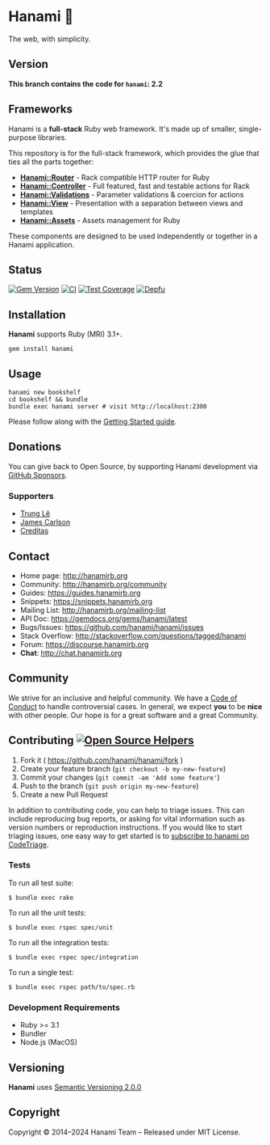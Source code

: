# Hanami :cherry_blossom:

The web, with simplicity.

## Version

**This branch contains the code for `hanami`: 2.2**

## Frameworks

Hanami is a **full-stack** Ruby web framework. It's made up of smaller, single-purpose libraries.

This repository is for the full-stack framework, which provides the glue that ties all the parts together:

* [**Hanami::Router**](https://github.com/hanami/router) - Rack compatible HTTP router for Ruby
* [**Hanami::Controller**](https://github.com/hanami/controller) - Full featured, fast and testable actions for Rack
* [**Hanami::Validations**](https://github.com/hanami/validations) - Parameter validations & coercion for actions
* [**Hanami::View**](https://github.com/hanami/view) - Presentation with a separation between views and templates
* [**Hanami::Assets**](https://github.com/hanami/assets) - Assets management for Ruby

These components are designed to be used independently or together in a Hanami application.

## Status

[![Gem Version](https://badge.fury.io/rb/hanami.svg)](https://badge.fury.io/rb/hanami)
[![CI](https://github.com/hanami/hanami/actions/workflows/ci.yml/badge.svg)](https://github.com/hanami/hanami/actions?query=workflow%3Aci+branch%3Amain)
[![Test Coverage](https://codecov.io/gh/hanami/hanami/branch/main/graph/badge.svg)](https://codecov.io/gh/hanami/hanami)
[![Depfu](https://badges.depfu.com/badges/ba000e0f69e6ef1c44cd3038caaa1841/overview.svg)](https://depfu.com/github/hanami/hanami?project=Bundler)

## Installation

__Hanami__ supports Ruby (MRI) 3.1+.

```shell
gem install hanami
```

## Usage

```shell
hanami new bookshelf
cd bookshelf && bundle
bundle exec hanami server # visit http://localhost:2300
```

Please follow along with the [Getting Started guide](https://guides.hanamirb.org/getting-started/).

## Donations

You can give back to Open Source, by supporting Hanami development via [GitHub Sponsors](https://github.com/sponsors/hanami).

### Supporters

  * [Trung Lê](https://github.com/runlevel5)
  * [James Carlson](https://github.com/jxxcarlson)
  * [Creditas](https://www.creditas.com.br/)

## Contact

* Home page: http://hanamirb.org
* Community: http://hanamirb.org/community
* Guides: https://guides.hanamirb.org
* Snippets: https://snippets.hanamirb.org
* Mailing List: http://hanamirb.org/mailing-list
* API Doc: https://gemdocs.org/gems/hanami/latest
* Bugs/Issues: https://github.com/hanami/hanami/issues
* Stack Overflow: http://stackoverflow.com/questions/tagged/hanami
* Forum: https://discourse.hanamirb.org
* **Chat**: http://chat.hanamirb.org

## Community

We strive for an inclusive and helpful community. We have a [Code of Conduct](http://hanamirb.org/community/#code-of-conduct) to handle controversial cases. In general, we expect **you** to be **nice** with other people. Our hope is for a great software and a great Community.

## Contributing [![Open Source Helpers](https://www.codetriage.com/hanami/hanami/badges/users.svg)](https://www.codetriage.com/hanami/hanami)

1. Fork it ( https://github.com/hanami/hanami/fork )
2. Create your feature branch (`git checkout -b my-new-feature`)
3. Commit your changes (`git commit -am 'Add some feature'`)
4. Push to the branch (`git push origin my-new-feature`)
5. Create a new Pull Request

In addition to contributing code, you can help to triage issues. This can include reproducing bug reports, or asking for vital information such as version numbers or reproduction instructions. If you would like to start triaging issues, one easy way to get started is to [subscribe to hanami on CodeTriage](https://www.codetriage.com/hanami/hanami).

### Tests

To run all test suite:

```shell
$ bundle exec rake
```

To run all the unit tests:

```shell
$ bundle exec rspec spec/unit
```

To run all the integration tests:

```shell
$ bundle exec rspec spec/integration
```

To run a single test:

```shell
$ bundle exec rspec path/to/spec.rb
```

### Development Requirements

  * Ruby >= 3.1
  * Bundler
  * Node.js (MacOS)

## Versioning

__Hanami__ uses [Semantic Versioning 2.0.0](http://semver.org)

## Copyright

Copyright © 2014–2024 Hanami Team – Released under MIT License.
